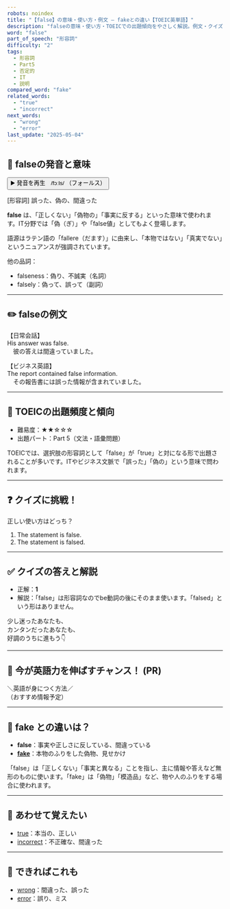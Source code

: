 ```yaml
---
robots: noindex
title: "【false】の意味・使い方・例文 ― fakeとの違い【TOEIC英単語】"
description: "falseの意味・使い方・TOEICでの出題傾向をやさしく解説。例文・クイズ付きでfakeとの違いもわかりやすく学べます。"
word: "false"
part_of_speech: "形容詞"
difficulty: "2"
tags:
  - 形容詞
  - Part5
  - 否定的
  - IT
  - 説明
compared_word: "fake"
related_words:
  - "true"
  - "incorrect"
next_words:
  - "wrong"
  - "error"
last_update: "2025-05-04"
---
```


## 🔰 falseの発音と意味

<button class="play-audio" onclick="playTTS('false')">
  <span class="play-audio-main">
    ▶️ 発音を再生　/fɔːls/
  </span>
  <span class="play-audio-sub">
    （フォールス）
  </span>
</button>

[形容詞] 誤った、偽の、間違った

**false** は、「正しくない」「偽物の」「事実に反する」といった意味で使われます。IT分野では「偽（ぎ）」や「false値」としてもよく登場します。

語源はラテン語の「fallere（だます）」に由来し、「本物ではない」「真実でない」というニュアンスが強調されています。

他の品詞：  
- falseness：偽り、不誠実（名詞）
- falsely：偽って、誤って（副詞）

---

## ✏️ falseの例文

【日常会話】  
His answer was false.  
　彼の答えは間違っていました。

【ビジネス英語】  
The report contained false information.  
　その報告書には誤った情報が含まれていました。

---

## 🎯 TOEICの出題頻度と傾向

- 難易度：★★☆☆☆
- 出題パート：Part 5（文法・語彙問題）

TOEICでは、選択肢の形容詞として「false」が「true」と対になる形で出題されることが多いです。ITやビジネス文脈で「誤った」「偽の」という意味で問われます。

---

## ❓ クイズに挑戦！

正しい使い方はどっち？

1. The statement is false.  
2. The statement is falsed.

---

## ✅ クイズの答えと解説

- 正解：**1**
- 解説：「false」は形容詞なのでbe動詞の後にそのまま使います。「falsed」という形はありません。

少し迷ったあなたも、  
カンタンだったあなたも、  
好調のうちに進もう👇️

---

## 🚀 今が英語力を伸ばすチャンス！ (PR)

<div class="info-center">
＼英語が身につく方法／<br>  
（おすすめ情報予定）
</div>

---

## 🤔  fake との違いは？

- **false**：事実や正しさに反している、間違っている
- **[fake](/word/fake)**：本物のふりをした偽物、見せかけ

「false」は「正しくない」「事実と異なる」ことを指し、主に情報や答えなど無形のものに使います。「fake」は「偽物」「模造品」など、物や人のふりをする場合に使われます。

---

## 🧩 あわせて覚えたい

- [true](/word/true)：本当の、正しい
- [incorrect](/word/incorrect)：不正確な、間違った

---

## 📖 できればこれも

- [wrong](/word/wrong)：間違った、誤った
- [error](/word/error)：誤り、ミス

<!-- cvid: aid30_bid00 -->
